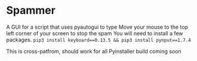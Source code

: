 # Spammer
A GUI for a script that uses pyautogui to type
Move your mouse to the top left corner of your screen to stop the spam
You will need to install a few packages.
```pip3 install keyboard==0.13.5 && pip3 install pynput==1.7.4```

This is cross-patfrom, should work for all
Pyinstaller build coming soon
